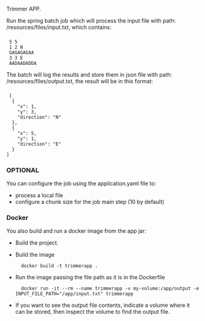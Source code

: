 Trimmer APP.

Run the spring batch job which will process the input file with path: /resources/files/input.txt, which contains:

### 
     5 5
     1 2 N
     GAGAGAGAA
     3 3 E
     AADAADADDA
The batch will log the results and store them in json file with path: /resources/files/output.txt, the result will be in this format:

### 
     [
      {
        "x": 1,
        "y": 3,
        "direction": "N"
      },
      {
        "x": 5,
        "y": 1,
        "direction": "E"
      }
    ]
### OPTIONAL
You can configure the job using the application.yaml file to:
- process a local file
- configure a chunk size for the job main step (10 by default)


### Docker
You also build and run a docker image from the app jar:
- Build the project.
- Build the image

        docker build -t trimmerapp .
- Run the image passing the file path as it is in the Dockerfile

        docker run -it --rm --name trimmerapp -v my-volume:/app/output -e INPUT_FILE_PATH="/app/input.txt" trimmerapp
* If you want to see the output file contents, indicate a volume where it can be stored, then inspect the volume to find the output file.
